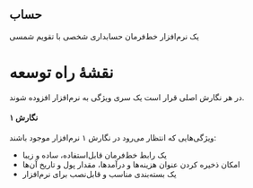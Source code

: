 حساب
---

یک نرم‌افزار خط‌فرمان حسابداری شخصی با تقویم شمسی

# نقشهٔ راه توسعه
در هر نگارش اصلی قرار است یک سری ویژگی به نرم‌افزار افزوده شوند.

#### نگارش ۱
ویژگی‌هایی که انتظار می‌رود در نگارش ۱ نرم‌افزار موجود باشند:
- یک رابط خط‌فرمان قابل‌استفاده، ساده و زیبا
- امکان ذخیره کردن عنوان هزینه‌ها و در‌آمدها، مقدار پول و تاریخ آن‌ها
- یک بسته‌بندی مناسب و قابل‌نصب برای نرم‌افزار
